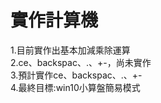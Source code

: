 # 實作計算機
1.目前實作出基本加減乘除運算<br>
2.ce、backspac、.、+-，尚未實作<br>
3.預計實作ce、backspac、.、+-<br>
4.最終目標:win10小算盤簡易模式<br>
